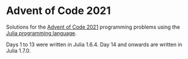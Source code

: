 # Advent of Code 2021
Solutions for the [Advent of Code 2021](https://adventofcode.com/2021) programming problems using the [Julia programming language](https://github.com/JuliaLang/julia).

Days 1 to 13 were written in Julia 1.6.4. Day 14 and onwards are written in Julia 1.7.0.